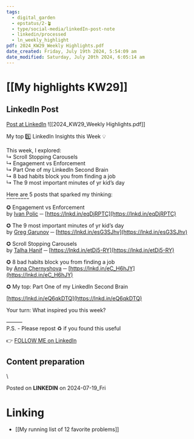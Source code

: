 ```yaml
---
tags:
  - digital_garden
  - epstatus/2-🪴
  - type/social-media/linkedIn-post-note
  - linkedin/processed
  - ln_weekly_highlight
pdf: 2024_KW29_Weekly Highlights.pdf
date_created: Friday, July 19th 2024, 5:54:09 am
date_modified: Saturday, July 20th 2024, 6:05:14 am
---
```

# [[My highlights KW29]]
## LinkedIn Post
[Post at LinkedIn](https://www.linkedin.com/posts/sebastiankamilli_highlight-of-week-29-in-2024-activity-7219943369337171968-xQC7?utm_source=share&utm_medium=member_desktop)
![[2024_KW29_Weekly Highlights.pdf]]

My top 5️⃣ LinkedIn Insights this Week 💡  

This week, I explored:  
↳ Scroll Stopping Carousels  
↳ Engagement vs Enforcement  
↳ Part One of my LinkedIn Second Brain  
↳ 8 bad habits block you from finding a job  
↳ The 9 most important minutes of yr kid’s day  
  
  
Here are 5 posts that sparked my thinking:  
‾‾‾‾‾‾‾‾  
✪ Engagement vs Enforcement  
by [Ivan Polic](https://www.linkedin.com/in/ivan-polic/) ─ [https://lnkd.in/eqDjRPTC](https://lnkd.in/eqDjRPTC)  
  
✪ The 9 most important minutes of yr kid’s day  
by [Greg Garunov](https://www.linkedin.com/in/greggarunov/) ─ [https://lnkd.in/esG3SJhv](https://lnkd.in/esG3SJhv)  
  
✪ Scroll Stopping Carousels  
by [Talha Hanif](https://www.linkedin.com/in/personal-brand/) ─ [https://lnkd.in/etDi5-RY](https://lnkd.in/etDi5-RY)  
  
✪ 8 bad habits block you from finding a job  
by [Anna Chernyshova](https://www.linkedin.com/in/annachernyshova0/) ─ [https://lnkd.in/eC_H6hJY](https://lnkd.in/eC_H6hJY)  
  
✪ My top: Part One of my LinkedIn Second Brain  
  
[https://lnkd.in/eQ6qkDTQ](https://lnkd.in/eQ6qkDTQ)  
  
Your turn: What inspired you this week?  
  
———  
P.S. - Please repost ♻ if you found this useful

👉 [FOLLOW ME on LinkedIn](https://www.linkedin.com/comm/mynetwork/discovery-see-all?usecase=PEOPLE_FOLLOWS&followMember=sebastiankamilli)

## Content preparation


\

Posted on **LINKEDIN** on 2024-07-19_Fri
# Linking
+ [[My running list of 12 favorite problems]]